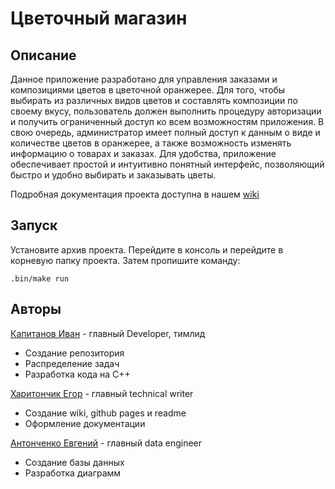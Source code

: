 # Цветочный магазин

## Описание

Данное приложение разработано для управления заказами и композициями цветов в цветочной оранжерее. Для того, чтобы выбирать из различных видов цветов и составлять композиции по своему вкусу, пользователь должен выполнить процедуру авторизации и получить ограниченный доступ ко всем возможностям приложения. В свою очередь, администратор имеет полный доступ к данным о виде и количестве цветов в оранжерее, а также возможность изменять информацию о товарах и заказах. Для удобства, приложение обеспечивает простой и интуитивно понятный интерфейс, позволяющий быстро и удобно выбирать и заказывать цветы.

Подробная документация проекта доступна в нашем [wiki](https://github.com/fpmi-tp2023/labrabota5pr1-binary_clowns/wiki)

## Запуск

Установите архив проекта. Перейдите в консоль и перейдите в корневую папку проекта. Затем пропишите команду:

`.bin/make run`

## Авторы

[Капитанов Иван](https://github.com/Vantwozz) - главный Developer, тимлид
* Создание репозитория
* Распределение задач
* Разработка кода на С++

[Харитончик Егор](https://github.com/lJegerl) - главный technical writer
* Создание wiki, github pages и readme
* Оформление документации

[Антонченко Евгений](https://github.com/marbjorn) - главный data engineer
* Создание базы данных
* Разработка диаграмм
